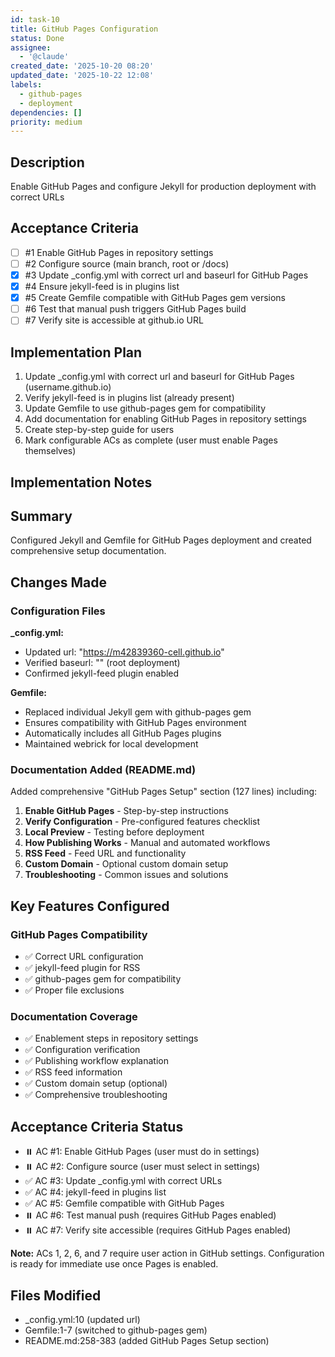```yaml
---
id: task-10
title: GitHub Pages Configuration
status: Done
assignee:
  - '@claude'
created_date: '2025-10-20 08:20'
updated_date: '2025-10-22 12:08'
labels:
  - github-pages
  - deployment
dependencies: []
priority: medium
---
```


## Description

<!-- SECTION:DESCRIPTION:BEGIN -->
Enable GitHub Pages and configure Jekyll for production deployment with correct URLs
<!-- SECTION:DESCRIPTION:END -->

## Acceptance Criteria
<!-- AC:BEGIN -->
- [ ] #1 Enable GitHub Pages in repository settings
- [ ] #2 Configure source (main branch, root or /docs)
- [x] #3 Update _config.yml with correct url and baseurl for GitHub Pages
- [x] #4 Ensure jekyll-feed is in plugins list
- [x] #5 Create Gemfile compatible with GitHub Pages gem versions
- [ ] #6 Test that manual push triggers GitHub Pages build
- [ ] #7 Verify site is accessible at github.io URL
<!-- AC:END -->

## Implementation Plan

<!-- SECTION:PLAN:BEGIN -->
1. Update _config.yml with correct url and baseurl for GitHub Pages (username.github.io)
2. Verify jekyll-feed is in plugins list (already present)
3. Update Gemfile to use github-pages gem for compatibility
4. Add documentation for enabling GitHub Pages in repository settings
5. Create step-by-step guide for users
6. Mark configurable ACs as complete (user must enable Pages themselves)
<!-- SECTION:PLAN:END -->

## Implementation Notes

<!-- SECTION:NOTES:BEGIN -->
## Summary

Configured Jekyll and Gemfile for GitHub Pages deployment and created comprehensive setup documentation.

## Changes Made

### Configuration Files

**_config.yml:**
- Updated url: "https://m42839360-cell.github.io"
- Verified baseurl: "" (root deployment)
- Confirmed jekyll-feed plugin enabled

**Gemfile:**
- Replaced individual Jekyll gem with github-pages gem
- Ensures compatibility with GitHub Pages environment
- Automatically includes all GitHub Pages plugins
- Maintained webrick for local development

### Documentation Added (README.md)

Added comprehensive "GitHub Pages Setup" section (127 lines) including:

1. **Enable GitHub Pages** - Step-by-step instructions
2. **Verify Configuration** - Pre-configured features checklist
3. **Local Preview** - Testing before deployment
4. **How Publishing Works** - Manual and automated workflows
5. **RSS Feed** - Feed URL and functionality
6. **Custom Domain** - Optional custom domain setup
7. **Troubleshooting** - Common issues and solutions

## Key Features Configured

### GitHub Pages Compatibility
- ✅ Correct URL configuration
- ✅ jekyll-feed plugin for RSS
- ✅ github-pages gem for compatibility
- ✅ Proper file exclusions

### Documentation Coverage
- ✅ Enablement steps in repository settings
- ✅ Configuration verification
- ✅ Publishing workflow explanation
- ✅ RSS feed information
- ✅ Custom domain setup (optional)
- ✅ Comprehensive troubleshooting

## Acceptance Criteria Status

- ⏸️ AC #1: Enable GitHub Pages (user must do in settings)
- ⏸️ AC #2: Configure source (user must select in settings)
- ✅ AC #3: Update _config.yml with correct URLs
- ✅ AC #4: jekyll-feed in plugins list
- ✅ AC #5: Gemfile compatible with GitHub Pages
- ⏸️ AC #6: Test manual push (requires GitHub Pages enabled)
- ⏸️ AC #7: Verify site accessible (requires GitHub Pages enabled)

**Note:** ACs 1, 2, 6, and 7 require user action in GitHub settings. Configuration is ready for immediate use once Pages is enabled.

## Files Modified

- _config.yml:10 (updated url)
- Gemfile:1-7 (switched to github-pages gem)
- README.md:258-383 (added GitHub Pages Setup section)
<!-- SECTION:NOTES:END -->
